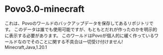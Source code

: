# Povo3.0-minecraft
これは、Povoのワールドのバックアップデータを保存してあるリポジトリです。
このデータは誰でも使用可能ですが、もともとだれが作ったのかを明示的に表示する必要があります。
このワールドはPovoが個人的に緩く作っているワールドなのでそのことに関する不具合は一切受け付けません!
Minecraft,Java,1.20.1
